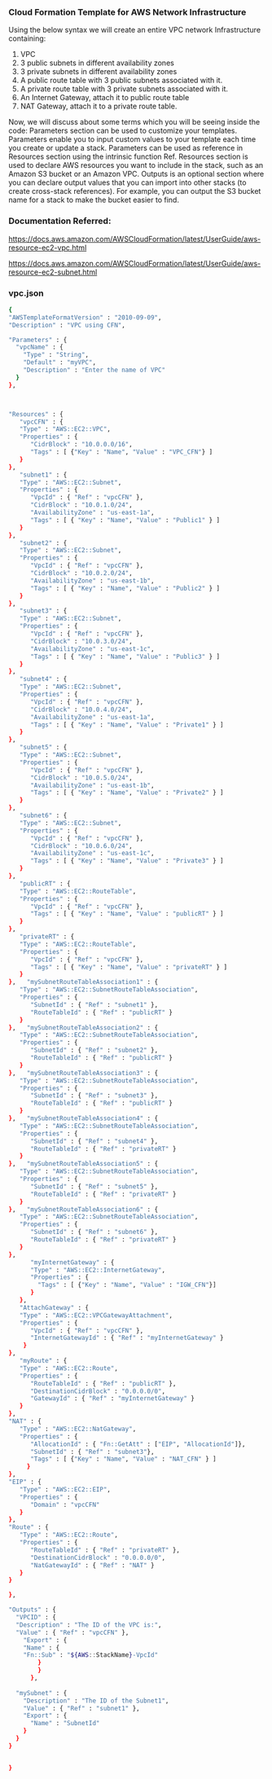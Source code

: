 ### Cloud Formation Template for AWS Network Infrastructure

Using the below syntax we will create an entire VPC network Infrastructure containing:
1. VPC
2. 3 public subnets in different availability zones
3. 3 private subnets in different availability zones
4. A public route table with 3 public subnets associated with it.
5. A private route table with 3 private subnets associated with it.
6. An Internet Gateway, attach it to public route table
7. NAT Gateway, attach it to a private route table.

Now, we will discuss about some terms which you will be seeing inside the code:
Parameters section can be used to customize your templates. Parameters enable you to input custom values to your template each time you create or update a stack. Parameters can be used as reference in Resources section using the intrinsic function Ref.
Resources section is used to declare AWS resources you want to include in the stack, such as an Amazon S3 bucket or an Amazon VPC.
Outputs is an optional section where you can declare output values that you can import into other stacks (to create cross-stack references). For example, you can output the S3 bucket name for a stack to make the bucket easier to find.

### Documentation Referred:

https://docs.aws.amazon.com/AWSCloudFormation/latest/UserGuide/aws-resource-ec2-vpc.html

https://docs.aws.amazon.com/AWSCloudFormation/latest/UserGuide/aws-resource-ec2-subnet.html

### vpc.json

```sh
{
"AWSTemplateFormatVersion" : "2010-09-09",
"Description" : "VPC using CFN", 

"Parameters" : {
  "vpcName" : {
    "Type" : "String",
    "Default" : "myVPC",
    "Description" : "Enter the name of VPC"
  }
},



"Resources" : {
   "vpcCFN" : {
   "Type" : "AWS::EC2::VPC",
   "Properties" : {
      "CidrBlock" : "10.0.0.0/16",
      "Tags" : [ {"Key" : "Name", "Value" : "VPC_CFN"} ]
   }
},
   "subnet1" : {
   "Type" : "AWS::EC2::Subnet",
   "Properties" : {
      "VpcId" : { "Ref" : "vpcCFN" },
      "CidrBlock" : "10.0.1.0/24",
      "AvailabilityZone" : "us-east-1a",
      "Tags" : [ { "Key" : "Name", "Value" : "Public1" } ]
   }
},
   "subnet2" : {
   "Type" : "AWS::EC2::Subnet",
   "Properties" : {
      "VpcId" : { "Ref" : "vpcCFN" },
      "CidrBlock" : "10.0.2.0/24",
      "AvailabilityZone" : "us-east-1b",
      "Tags" : [ { "Key" : "Name", "Value" : "Public2" } ]
   }
},
   "subnet3" : {
   "Type" : "AWS::EC2::Subnet",
   "Properties" : {
      "VpcId" : { "Ref" : "vpcCFN" },
      "CidrBlock" : "10.0.3.0/24",
      "AvailabilityZone" : "us-east-1c",
      "Tags" : [ { "Key" : "Name", "Value" : "Public3" } ]
   }
},
   "subnet4" : {
   "Type" : "AWS::EC2::Subnet",
   "Properties" : {
      "VpcId" : { "Ref" : "vpcCFN" },
      "CidrBlock" : "10.0.4.0/24",
      "AvailabilityZone" : "us-east-1a",
      "Tags" : [ { "Key" : "Name", "Value" : "Private1" } ]
   }
},
   "subnet5" : {
   "Type" : "AWS::EC2::Subnet",
   "Properties" : {
      "VpcId" : { "Ref" : "vpcCFN" },
      "CidrBlock" : "10.0.5.0/24",
      "AvailabilityZone" : "us-east-1b",
      "Tags" : [ { "Key" : "Name", "Value" : "Private2" } ]
   }
},
   "subnet6" : {
   "Type" : "AWS::EC2::Subnet",
   "Properties" : {
      "VpcId" : { "Ref" : "vpcCFN" },
      "CidrBlock" : "10.0.6.0/24",
      "AvailabilityZone" : "us-east-1c",
      "Tags" : [ { "Key" : "Name", "Value" : "Private3" } ]
   }
},
   "publicRT" : {
   "Type" : "AWS::EC2::RouteTable",
   "Properties" : {
      "VpcId" : { "Ref" : "vpcCFN" },
      "Tags" : [ { "Key" : "Name", "Value" : "publicRT" } ]
   }
},
   "privateRT" : {
   "Type" : "AWS::EC2::RouteTable",
   "Properties" : {
      "VpcId" : { "Ref" : "vpcCFN" },
      "Tags" : [ { "Key" : "Name", "Value" : "privateRT" } ]
   }
},   "mySubnetRouteTableAssociation1" : {
   "Type" : "AWS::EC2::SubnetRouteTableAssociation",
   "Properties" : {
      "SubnetId" : { "Ref" : "subnet1" },
      "RouteTableId" : { "Ref" : "publicRT" }
   }
},   "mySubnetRouteTableAssociation2" : {
   "Type" : "AWS::EC2::SubnetRouteTableAssociation",
   "Properties" : {
      "SubnetId" : { "Ref" : "subnet2" },
      "RouteTableId" : { "Ref" : "publicRT" }
   }
},   "mySubnetRouteTableAssociation3" : {
   "Type" : "AWS::EC2::SubnetRouteTableAssociation",
   "Properties" : {
      "SubnetId" : { "Ref" : "subnet3" },
      "RouteTableId" : { "Ref" : "publicRT" }
   }
},   "mySubnetRouteTableAssociation4" : {
   "Type" : "AWS::EC2::SubnetRouteTableAssociation",
   "Properties" : {
      "SubnetId" : { "Ref" : "subnet4" },
      "RouteTableId" : { "Ref" : "privateRT" }
   }
},   "mySubnetRouteTableAssociation5" : {
   "Type" : "AWS::EC2::SubnetRouteTableAssociation",
   "Properties" : {
      "SubnetId" : { "Ref" : "subnet5" },
      "RouteTableId" : { "Ref" : "privateRT" }
   }
},   "mySubnetRouteTableAssociation6" : {
   "Type" : "AWS::EC2::SubnetRouteTableAssociation",
   "Properties" : {
      "SubnetId" : { "Ref" : "subnet6" },
      "RouteTableId" : { "Ref" : "privateRT" }
   }
},
      "myInternetGateway" : {
      "Type" : "AWS::EC2::InternetGateway",
      "Properties" : {
        "Tags" : [ {"Key" : "Name", "Value" : "IGW_CFN"}]
      }
   },
   "AttachGateway" : {
   "Type" : "AWS::EC2::VPCGatewayAttachment",
   "Properties" : {
      "VpcId" : { "Ref" : "vpcCFN" },
      "InternetGatewayId" : { "Ref" : "myInternetGateway" }
    }
},
   "myRoute" : {
   "Type" : "AWS::EC2::Route",
   "Properties" : {
      "RouteTableId" : { "Ref" : "publicRT" },
      "DestinationCidrBlock" : "0.0.0.0/0",
      "GatewayId" : { "Ref" : "myInternetGateway" }
   }
},
"NAT" : {
   "Type" : "AWS::EC2::NatGateway",
   "Properties" : {
      "AllocationId" : { "Fn::GetAtt" : ["EIP", "AllocationId"]},
      "SubnetId" : { "Ref" : "subnet3"},
      "Tags" : [ {"Key" : "Name", "Value" : "NAT_CFN" } ]
     }
},
"EIP" : {
   "Type" : "AWS::EC2::EIP",
   "Properties" : {
      "Domain" : "vpcCFN"
   }
},
"Route" : {
   "Type" : "AWS::EC2::Route",
   "Properties" : {
      "RouteTableId" : { "Ref" : "privateRT" },
      "DestinationCidrBlock" : "0.0.0.0/0",
      "NatGatewayId" : { "Ref" : "NAT" }
   }
}

},

"Outputs" : {
  "VPCID" : {
  "Description" : "The ID of the VPC is:",
  "Value" : { "Ref" : "vpcCFN" },
    "Export" : {
    "Name" : {
    "Fn::Sub" : "${AWS::StackName}-VpcId"
        }
		}
      },
  
  "mySubnet" : {
    "Description" : "The ID of the Subnet1",
    "Value" : { "Ref" : "subnet1" },
    "Export" : {
      "Name" : "SubnetId"
    }
  }
}


}
```
